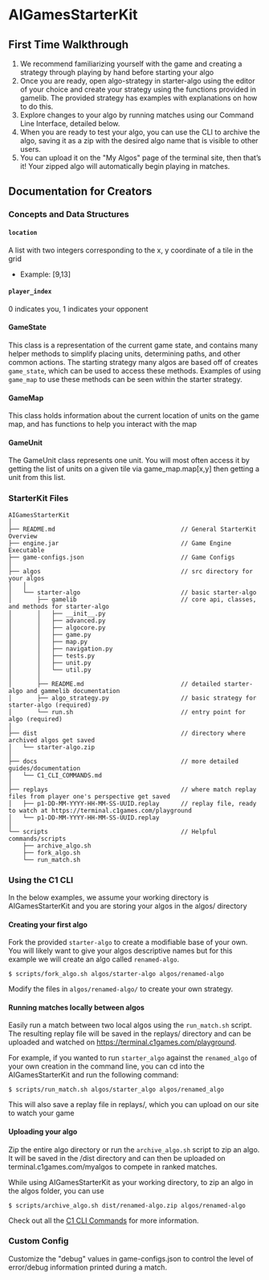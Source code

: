 # AIGamesStarterKit

## First Time Walkthrough

1. We recommend familiarizing yourself with the game and creating a strategy through playing by
hand before starting your algo
2. Once you are ready, open algo-strategy in starter-algo using the editor of your choice and
create your strategy using the functions provided in gamelib. The provided strategy has examples
with explanations on how to do this.
3. Explore changes to your algo by running matches using our Command Line Interface, detailed below.
4. When you are ready to test your algo, you can use the CLI to archive the algo, saving it as a zip
with the desired algo name that is visible to other users.
5. You can upload it on the "My Algos" page of the terminal site, then that’s it! Your zipped algo
will automatically begin playing in matches.

## Documentation for Creators

### Concepts and Data Structures

#### `location`

A list with two integers corresponding to the x, y coordinate of a tile in the grid
- Example: [9,13]

#### `player_index`

0 indicates you, 1 indicates your opponent

#### GameState

This class is a representation of the current game state, and contains many helper methods to
simplify placing units, determining paths, and other common actions. The starting strategy many
algos are based off of creates `game_state`, which can be used to access these methods. Examples
of using `game_map` to use these methods can be seen within the starter strategy.

#### GameMap

This class holds information about the current location of units on the game map, and has functions to help you interact with the map

#### GameUnit

The GameUnit class represents one unit. You will most often access it by getting the list of units on a given tile via game_map.map[x,y] then getting a unit from this list.

### StarterKit Files

```
AIGamesStarterKit
│
├── README.md                                   // General StarterKit Overview
├── engine.jar                                  // Game Engine Executable
├── game-configs.json                           // Game Configs
│
├── algos                                       // src directory for your algos
│   │
│   └── starter-algo                            // basic starter-algo
│       ├── gamelib                             // core api, classes, and methods for starter-algo
│       │   ├── __init__.py
│       │   ├── advanced.py
│       │   ├── algocore.py
│       │   ├── game.py
│       │   ├── map.py
│       │   ├── navigation.py
│       │   ├── tests.py
│       │   ├── unit.py
│       │   └── util.py
│       │
│       ├── README.md                           // detailed starter-algo and gammelib documentation
│       ├── algo_strategy.py                    // basic strategy for starter-algo (required)
│       └── run.sh                              // entry point for algo (required)
│
├── dist                                        // directory where archived algos get saved 
│   └── starter-algo.zip
│
├── docs                                        // more detailed guides/documentation
│   └── C1_CLI_COMMANDS.md
│
├── replays                                     // where match replay files from player one's perspective get saved
│   ├── p1-DD-MM-YYYY-HH-MM-SS-UUID.replay      // replay file, ready to watch at https://terminal.c1games.com/playground
│   └── p1-DD-MM-YYYY-HH-MM-SS-UUID.replay      
│
└── scripts                                     // Helpful commands/scripts
    ├── archive_algo.sh
    ├── fork_algo.sh
    └── run_match.sh
```

### Using the C1 CLI

In the below examples, we assume your working directory is AIGamesStarterKit and you are storing
your algos in the algos/ directory

#### Creating your first algo

Fork the provided `starter-algo` to create a modifiable base of your own. You will likely want to
give your algos descriptive names but for this example we will create an algo called
`renamed-algo`.

    $ scripts/fork_algo.sh algos/starter-algo algos/renamed-algo

Modify the files in `algos/renamed-algo/` to create your own strategy.

#### Running matches locally between algos

Easily run a match between two local algos using the `run_match.sh` script. The resulting replay
file will be saved in the replays/ directory and can be uploaded and watched on
https://terminal.c1games.com/playground.

For example, if you wanted to run `starter_algo` against the `renamed_algo` of your own creation in
the command line, you can cd into the AIGamesStarterKit and run the following command:

    $ scripts/run_match.sh algos/starter_algo algos/renamed_algo

This will also save a replay file in replays/, which you can upload on our site to watch your game

#### Uploading your algo

Zip the entire algo directory or run the `archive_algo.sh` script to zip an algo. It will be saved in
the /dist directory and can then be uploaded on terminal.c1games.com/myalgos to compete in ranked matches.

While using AIGamesStarterKit as your working directory, to zip an algo in the algos folder, you can use

    $ scripts/archive_algo.sh dist/renamed-algo.zip algos/renamed-algo

Check out all the [C1 CLI Commands](https://github.com/correlation-one/AIGamesStarterKit/blob/dev/docs/C1_CLI_COMMANDS.md) for more information.

### Custom Config

Customize the "debug" values in game-configs.json to control the level of error/debug information printed during a match.

